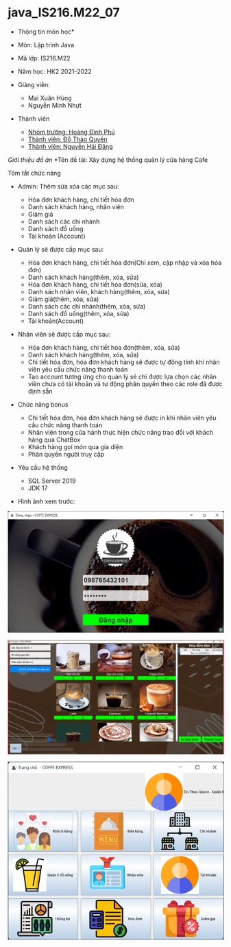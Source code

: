 # java_IS216.M22_07
* Thông tin môn học*

* Môn: Lập trình Java
* Mã lớp: IS216.M22
* Năm học: HK2 2021-2022
* Giảng viên: 
	* Mai Xuân Hùng
	* Nguyễn Minh Nhựt
* Thành viên
	* <a href="https://github.com/kunboy1608">Nhóm trưởng: Hoàng Đình Phú</a>
	* <a href="https://github.com/quine247">Thành viên: Đỗ Thảo Quyên</a>
	* <a href="https://github.com/ddawng-8">Thành viên: Nguyễn Hải Đăng</a>

*Giới thiệu đồ án*
	*Tên đề tài: Xây dựng hệ thống quản lý cửa hàng Cafe

Tóm tắt chức năng
* Admin: Thêm sửa xóa các mục sau:	
	* Hóa đơn khách hàng, chi tiết hóa đơn		
	* Danh sách khách hàng, nhân viên		
	* Giảm giá		
	* Danh sách các chi nhánh
	* Danh sách đồ uống
	* Tài khoản (Account)		
* Quản lý sẽ được cấp mục sau:	
	* Hóa đơn khách hàng, chi tiết hóa đơn(Chỉ xem, cập nhập và xóa hóa đơn)
	* Danh sách khách hàng(thêm, xóa, sửa)
	* Hóa đơn khách hàng, chi tiết hóa đơn(sửa, xóa)
	* Danh sách nhân viên, khách hàng(thêm, xóa, sửa)
	* Giảm giá(thêm, xóa, sửa)
	* Danh sách các chi nhánh(thêm, xóa, sửa)
	* Danh sách đồ uống(thêm, xóa, sửa)
	* Tài khoản(Account)		
* Nhân viên sẽ được cấp mục sau:	
	* Hóa đơn khách hàng, chi tiết hóa đơn(thêm, xóa, sửa)
	* Danh sách khách hàng(thêm, xóa, sửa)		
	* Chi tiết hóa đơn, hóa đơn khách hàng sẽ được tự động tính khi nhân viên yêu cầu chức năng thanh toán
	* Tạo account tương ứng cho quản lý sẽ chỉ được lựa chọn các nhân viên chưa có tài khoản và
	tự động phân quyền theo các role đã được định sẵn

* Chức năng bonus
	* Chi tiết hóa đơn, hóa đơn khách hàng sẽ được in khi nhân viên yêu cầu chức năng thanh toán
	* Nhân viên trong cửa hành thực hiện chức năng trao đổi với khách hàng qua ChatBox
	* Khách hàng gọi món qua gia diện
	* Phân quyền người truy cập

* Yêu cầu hệ thống
	* SQL Server 2019
	* JDK 17
* Hình ảnh xem trước:

![Login-Frame](img/login.png)

![Sale-Frame](img/sale.png)

![Home-Frame](img/homepage.png)

